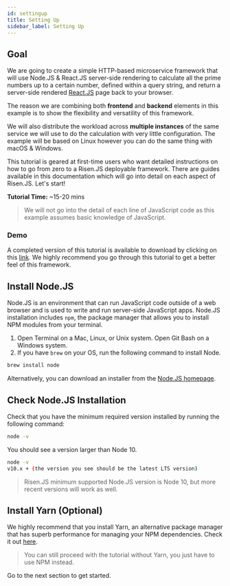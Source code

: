 ```yaml
---
id: settingup
title: Setting Up
sidebar_label: Setting Up
---
```


## Goal

We are going to create a simple HTTP-based microservice framework that will use Node.JS & React.JS server-side rendering to calculate all the prime numbers up to a certain number, defined within a query string, and return a server-side rendered [React.JS](https://reactjs.org) page back to your browser.

The reason we are combining both **frontend** and **backend** elements in this example is to show the flexibility and versatility of this framework.

We will also distribute the workload across **multiple instances** of the same service we will use to do the calculation with very little configuration. The example will be based on Linux however you can do the same thing with macOS & Windows.

This tutorial is geared at first-time users who want detailed instructions on how to go from zero to a Risen.JS deployable framework.
There are guides available in this documentation which will go into detail on each aspect of Risen.JS. Let's start!

**Tutorial Time:** ~15-20 mins

> We will not go into the detail of each line of JavaScript code as this example assumes basic knowledge of JavaScript.

### Demo

A completed version of this tutorial is available to download by clicking on this [link](https://github.com/daviemakz/risen-js/tree/master/demo). We highly recommend you go through this tutorial to get a better feel of this framework.

## Install Node.JS

Node.JS is an environment that can run JavaScript code outside of a web browser and is used to write and run server-side JavaScript apps. Node.JS installation includes `npm`, the package manager that allows you to install NPM modules from your terminal.

1. Open Terminal on a Mac, Linux, or Unix system. Open Git Bash on a Windows system.
1. If you have `brew` on your OS, run the following command to install Node.

```sh
brew install node
```

Alternatively, you can download an installer from the [Node.JS homepage](https://nodejs.org/en/).

## Check Node.JS Installation

Check that you have the minimum required version installed by running the following command:

```sh
node -v
```

You should see a version larger than Node 10.

```sh
node -v
v10.x + (the version you see should be the latest LTS version)
```

> Risen.JS minimum supported Node.JS version is Node 10, but more recent versions will work as well.

## Install Yarn (Optional)

We highly recommend that you install Yarn, an alternative package manager that has superb performance for managing your NPM dependencies. Check it out [here](https://yarnpkg.com/en/docs/install).

> You can still proceed with the tutorial without Yarn, you just have to use NPM instead.

Go to the next section to get started.
